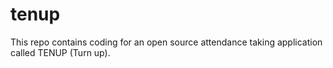 # tenup
This repo contains coding for an open source attendance taking application called TENUP (Turn up).
